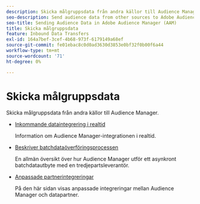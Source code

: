 ```yaml
---
description: Skicka målgruppsdata från andra källor till Audience Manager.
seo-description: Send audience data from other sources to Adobe Audience Manager (AAM).
seo-title: Sending Audience Data in Adobe Audience Manager (AAM)
title: Skicka målgruppsdata
feature: Inbound Data Transfers
exl-id: 164a7bef-3cef-4b68-973f-6179149a68ef
source-git-commit: fe01ebac8c0d0ad3630d3853e0bf32f0b00f6a44
workflow-type: tm+mt
source-wordcount: '71'
ht-degree: 0%

---
```


# Skicka målgruppsdata

Skicka målgruppsdata från andra källor till Audience Manager.

* [Inkommande dataintegrering i realtid](/help/using/integration/sending-audience-data/real-time-data-integration/real-time-tech-specs.md)

  Information om Audience Manager-integrationen i realtid.

* [Beskriver batchdataöverföringsprocessen](/help/using/integration/sending-audience-data/batch-data-transfer-explained/batch-data-transfer-explained.md)

  En allmän översikt över hur Audience Manager utför ett asynkront batchdatautbyte med en tredjepartsleverantör.

* [Anpassade partnerintegreringar](/help/using/integration/sending-audience-data/custom-partner-integrations.md)

  På den här sidan visas anpassade integreringar mellan Audience Manager och datapartner.
